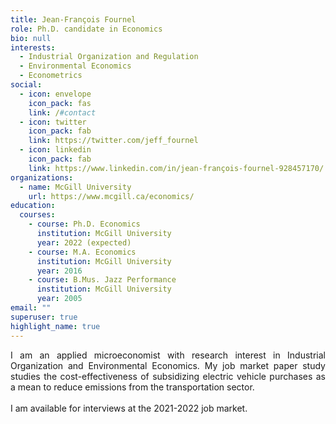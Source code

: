 ```yaml
---
title: Jean-François Fournel
role: Ph.D. candidate in Economics
bio: null
interests:
  - Industrial Organization and Regulation
  - Environmental Economics
  - Econometrics
social:
  - icon: envelope
    icon_pack: fas
    link: /#contact
  - icon: twitter
    icon_pack: fab
    link: https://twitter.com/jeff_fournel
  - icon: linkedin
    icon_pack: fab
    link: https://www.linkedin.com/in/jean-françois-fournel-928457170/
organizations:
  - name: McGill University
    url: https://www.mcgill.ca/economics/
education:
  courses:
    - course: Ph.D. Economics
      institution: McGill University
      year: 2022 (expected)
    - course: M.A. Economics
      institution: McGill University
      year: 2016
    - course: B.Mus. Jazz Performance
      institution: McGill University
      year: 2005
email: ""
superuser: true
highlight_name: true
---
```

<div style="text-align: justify"> I am an applied microeconomist with research interest in Industrial Organization and Environmental Economics. My job market paper study studies the cost-effectiveness of subsidizing electric vehicle purchases as a mean to reduce emissions from the transportation sector.
<br><br>
I am available for interviews at the 2021-2022 job market. </div>